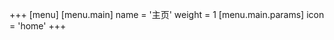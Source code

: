 +++
[menu]
    [menu.main]
        name = '主页'
        weight = 1
        [menu.main.params]
            icon = 'home'
+++